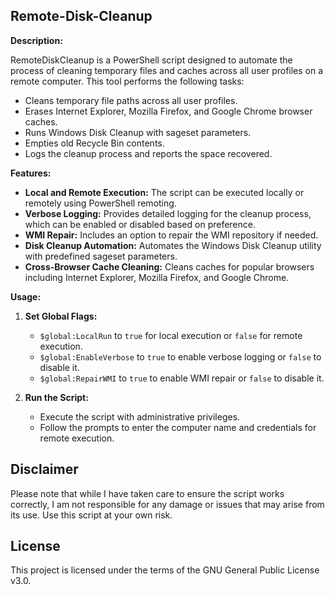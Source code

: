 ## Remote-Disk-Cleanup

**Description:**

RemoteDiskCleanup is a PowerShell script designed to automate the process of cleaning temporary files and caches across all user profiles on a remote computer. This tool performs the following tasks:

- Cleans temporary file paths across all user profiles.
- Erases Internet Explorer, Mozilla Firefox, and Google Chrome browser caches.
- Runs Windows Disk Cleanup with sageset parameters.
- Empties old Recycle Bin contents.
- Logs the cleanup process and reports the space recovered.

**Features:**

- **Local and Remote Execution:** The script can be executed locally or remotely using PowerShell remoting.
- **Verbose Logging:** Provides detailed logging for the cleanup process, which can be enabled or disabled based on preference.
- **WMI Repair:** Includes an option to repair the WMI repository if needed.
- **Disk Cleanup Automation:** Automates the Windows Disk Cleanup utility with predefined sageset parameters.
- **Cross-Browser Cache Cleaning:** Cleans caches for popular browsers including Internet Explorer, Mozilla Firefox, and Google Chrome.

**Usage:**

1. **Set Global Flags:**
   - `$global:LocalRun` to `true` for local execution or `false` for remote execution.
   - `$global:EnableVerbose` to `true` to enable verbose logging or `false` to disable it.
   - `$global:RepairWMI` to `true` to enable WMI repair or `false` to disable it.

2. **Run the Script:**
   - Execute the script with administrative privileges.
   - Follow the prompts to enter the computer name and credentials for remote execution.

## Disclaimer
Please note that while I have taken care to ensure the script works correctly, I am not responsible for any damage or issues that may arise from its use. Use this script at your own risk.

## License
This project is licensed under the terms of the GNU General Public License v3.0.
